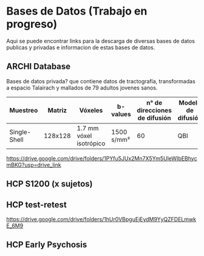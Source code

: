 # Bases de Datos (Trabajo en progreso)

Aqui se puede encontrar links para la descarga de diversas bases de datos publicas y privadas e informacion de estas bases de datos.


## ARCHI Database

Bases de datos privada? que contiene datos de tractografía, transformadas a espacio Talairach y mallados de 79 adultos jovenes sanos.

| **Muestreo**     | **Matriz**  | **Vóxeles**               | **b-values**        | **n° de direcciones de difusión** | **Modelo de difusión** |
|------------------|-------------|---------------------------|---------------------|-----------------------------------|------------------------|
| Single-Shell     | 128x128     | 1.7 mm vóxel isotrópico    | 1500 s/mm²          | 60                                | QBI                    |


https://drive.google.com/drive/folders/1PYfu5JUx2Mn7X5Ym5UleWIbEBhycmBKG?usp=drive_link

## HCP S1200 (x sujetos)


## HCP test-retest

https://drive.google.com/drive/folders/1hUr0VBpguEjEydM9YyQZFDELmwkE_6M9

## HCP Early Psychosis	




